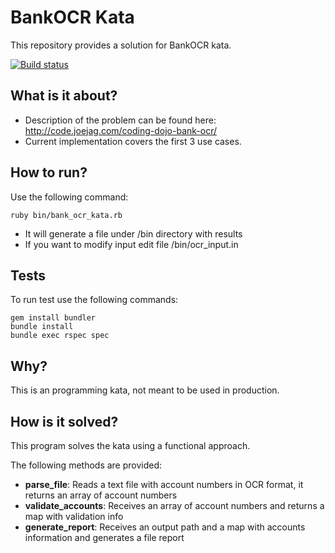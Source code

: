 # BankOCR Kata

This repository provides a solution for BankOCR kata.

[![Build status](https://travis-ci.org/solojavier/BankOCR.svg)](https://travis-ci.org/solojavier/BankOCR)

## What is it about?

* Description of the problem can be found here: http://code.joejag.com/coding-dojo-bank-ocr/
* Current implementation covers the first 3 use cases.

## How to run?

Use the following command:

```
ruby bin/bank_ocr_kata.rb
```

* It will generate a file under /bin directory with results
* If you want to modify input edit file /bin/ocr_input.in

## Tests

To run test use the following commands:

```
gem install bundler
bundle install
bundle exec rspec spec
```

## Why?

This is an programming kata, not meant to be used in production.

## How is it solved?

This program solves the kata using a functional approach.

The following methods are provided:

* **parse_file**: Reads a text file with account numbers in OCR format, it returns an array of account numbers
* **validate_accounts**: Receives an array of account numbers and returns a map with validation info
* **generate_report**: Receives an output path and a map with accounts information and generates a file report
